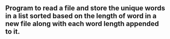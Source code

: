 ## Program to read a file and store the unique words in a list sorted based on the length of word in a new file along with each word length appended to it.
